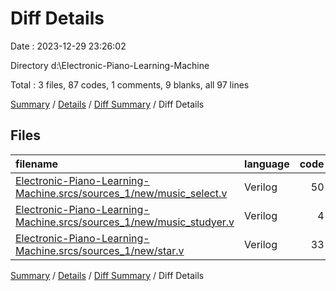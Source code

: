# Diff Details

Date : 2023-12-29 23:26:02

Directory d:\\Electronic-Piano-Learning-Machine

Total : 3 files,  87 codes, 1 comments, 9 blanks, all 97 lines

[Summary](results.md) / [Details](details.md) / [Diff Summary](diff.md) / Diff Details

## Files
| filename | language | code | comment | blank | total |
| :--- | :--- | ---: | ---: | ---: | ---: |
| [Electronic-Piano-Learning-Machine.srcs/sources_1/new/music_select.v](/Electronic-Piano-Learning-Machine.srcs/sources_1/new/music_select.v) | Verilog | 50 | 1 | 5 | 56 |
| [Electronic-Piano-Learning-Machine.srcs/sources_1/new/music_studyer.v](/Electronic-Piano-Learning-Machine.srcs/sources_1/new/music_studyer.v) | Verilog | 4 | 0 | 1 | 5 |
| [Electronic-Piano-Learning-Machine.srcs/sources_1/new/star.v](/Electronic-Piano-Learning-Machine.srcs/sources_1/new/star.v) | Verilog | 33 | 0 | 3 | 36 |

[Summary](results.md) / [Details](details.md) / [Diff Summary](diff.md) / Diff Details
